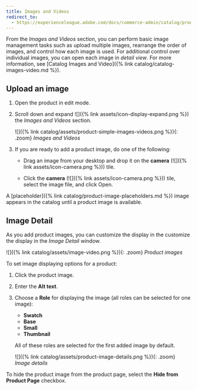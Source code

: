 ```yaml
---
title: Images and Videos
redirect_to:
  - https://experienceleague.adobe.com/docs/commerce-admin/catalog/products/settings/product-images-and-video.html
---
```


From the _Images and Videos_ section, you can perform basic image management tasks such as upload multiple images, rearrange the order of images, and control how each image is used. For additional control over individual images, you can open each image in _detail view_. For more information, see [Catalog Images and Video]({% link catalog/catalog-images-video.md %}).

## Upload an image

1. Open the product in edit mode.

1. Scroll down and expand ![]({% link assets/icon-display-expand.png %}) the _Images and Videos_ section.

    ![]({% link catalog/assets/product-simple-images-videos.png %}){: .zoom}
    _Images and Videos_

1. If you are ready to add a product image, do one of the following:

    - Drag an image from your desktop and drop it on the **camera** (![]({% link assets/icon-camera.png %})) tile.

    - Click the **camera** (![]({% link assets/icon-camera.png %})) tile, select the image file, and click <span class="btn">Open</span>.

A [placeholder]({% link catalog/product-image-placeholders.md %}) image appears in the catalog until a product image is available.

## Image Detail

As you add product images, you can customize the display in the  customize the display in the _Image Detail_ window.

 ![]({% link catalog/assets/image-video.png %}){: .zoom}
    _Product images_

To set image displaying options for a product:

1. Click the product image.

1. Enter the **Alt text**.

1. Choose a **Role** for displaying the image (all roles can be selected for one image):

    - **Swatch**
    - **Base**
    - **Small**
    - **Thumbnail**

   All of these roles are selected for the first added image by default.

   ![]({% link catalog/assets/product-image-details.png %}){: .zoom}
    _Image details_

To hide the product image from the product page, select the **Hide from Product Page** checkbox.
